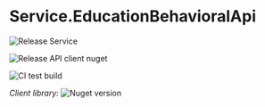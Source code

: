 # Service.EducationBehavioralApi

![Release Service](https://github.com/MyJetEducation/Service.EducationBehavioralApi/workflows/Release%20Service/badge.svg)

![Release API client nuget](https://github.com/MyJetEducation/Service.EducationBehavioralApi/workflows/Release%20API%20client%20nuget/badge.svg)

![CI test build](https://github.com/MyJetEducation/Service.EducationBehavioralApi/workflows/CI%20test%20build/badge.svg)

*Client library:* ![Nuget version](https://img.shields.io/nuget/v/MyJetEducation.Service.EducationBehavioralApi.Client?label=MyJetWallet.Service.EducationBehavioralApi.Client&style=social)

